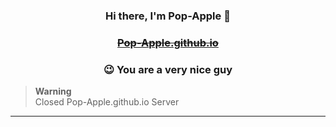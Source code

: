 <!--

<p align="center">

  <img src="https://github.com/Pop-Apple/Pop-Apple/blob/master/assets/resource/Header.png" height="200px" width="800px">

</p>

-->

### **<p align="center">Hi there, I'm Pop-Apple 🍎</p>**

### <p align="center">[~~Pop-Apple.github.io~~](https://pop-apple.github.io/)</p>


### **<p align="center">😉 You are a very nice guy</p>**

> **Warning**  
> Closed Pop-Apple.github.io Server  

---
